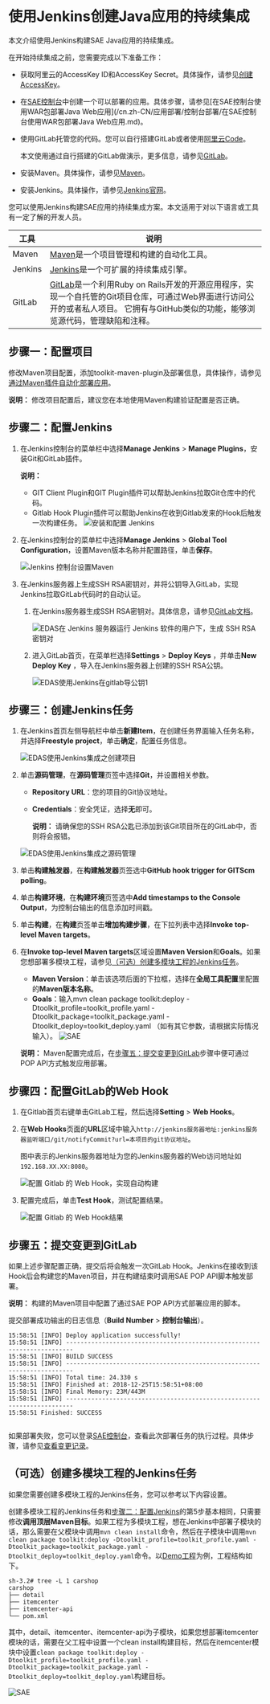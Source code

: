 # 使用Jenkins创建Java应用的持续集成

本文介绍使用Jenkins构建SAE Java应用的持续集成。

在开始持续集成之前，您需要完成以下准备工作：

-   获取阿里云的AccessKey ID和AccessKey Secret。具体操作，请参见[创建AccessKey]()。
-   在[SAE控制台](https://sae.console.aliyun.com)中创建一个可以部署的应用。具体步骤，请参见[在SAE控制台使用WAR包部署Java Web应用](/cn.zh-CN/应用部署/控制台部署/在SAE控制台使用WAR包部署Java Web应用.md)。
-   使用GitLab托管您的代码。您可以自行搭建GitLab或者使用[阿里云Code](https://code.aliyun.com/)。

    本文使用通过自行搭建的GitLab做演示，更多信息，请参见[GitLab](https://about.gitlab.com/)。

-   安装Maven。具体操作，请参见[Maven](http://maven.apache.org/download.cgi)。
-   安装Jenkins。具体操作，请参见[Jenkins官网](https://jenkins.io/)。

您可以使用Jenkins构建SAE应用的持续集成方案。本文适用于对以下语言或工具有一定了解的开发人员。

|工具|说明|
|--|--|
|Maven|[Maven](https://maven.apache.org/)是一个项目管理和构建的自动化工具。|
|Jenkins|[Jenkins](https://jenkins.io/)是一个可扩展的持续集成引擎。|
|GitLab|[GitLab](https://about.gitlab.com/)是一个利用Ruby on Rails开发的开源应用程序，实现一个自托管的Git项目仓库，可通过Web界面进行访问公开的或者私人项目。 它拥有与GitHub类似的功能，能够浏览源代码，管理缺陷和注释。|

## 步骤一：配置项目

修改Maven项目配置，添加toolkit-maven-plugin及部署信息，具体操作，请参见[通过Maven插件自动化部署应用](https://help.aliyun.com/document_detail/110639.html)。

**说明：** 修改项目配置后，建议您在本地使用Maven构建验证配置是否正确。

## 步骤二：配置Jenkins

1.  在Jenkins控制台的菜单栏中选择**Manage Jenkins** \> **Manage Plugins**，安装Git和GitLab插件。

    **说明：**

    -   GIT Client Plugin和GIT Plugin插件可以帮助Jenkins拉取Git仓库中的代码。
    -   Gitlab Hook Plugin插件可以帮助Jenkins在收到Gitlab发来的Hook后触发一次构建任务。
    ![安装和配置 Jenkins](https://static-aliyun-doc.oss-accelerate.aliyuncs.com/assets/img/zh-CN/7411355061/p66447.png)

2.  在Jenkins控制台的菜单栏中选择**Manage Jenkins** \> **Global Tool Configuration**，设置Maven版本名称并配置路径，单击**保存**。

    ![ Jenkins 控制台设置Maven](https://static-aliyun-doc.oss-accelerate.aliyuncs.com/assets/img/zh-CN/7411355061/p66449.png)

3.  在Jenkins服务器上生成SSH RSA密钥对，并将公钥导入GitLab，实现Jenkins拉取GitLab代码时的自动认证。

    1.  在Jenkins服务器生成SSH RSA密钥对。具体信息，请参见[GitLab文档](http://docs.gitlab.com/ce/ssh/README.html)。

        ![EDAS在 Jenkins 服务器运行 Jenkins 软件的用户下，生成 SSH RSA 密钥对](https://static-aliyun-doc.oss-accelerate.aliyuncs.com/assets/img/zh-CN/7411355061/p66453.png)

    2.  进入GitLab首页，在菜单栏选择**Settings** \> **Deploy Keys** ，并单击**New Deploy Key** ，导入在Jenkins服务器上创建的SSH RSA公钥。

        ![EDAS使用Jenkins在gitlab导公钥1](https://static-aliyun-doc.oss-accelerate.aliyuncs.com/assets/img/zh-CN/7411355061/p66455.png)


## 步骤三：创建Jenkins任务

1.  在Jenkins首页左侧导航栏中单击**新建Item**，在创建任务界面输入任务名称，并选择**Freestyle project**，单击**确定**，配置任务信息。

    ![EDAS使用Jenkins集成之创建项目](https://static-aliyun-doc.oss-accelerate.aliyuncs.com/assets/img/zh-CN/7411355061/p66460.png)

2.  单击**源码管理**，在**源码管理**页签中选择**Git**，并设置相关参数。

    -   **Repository URL**：您的项目的Git协议地址。
    -   **Credentials**：安全凭证，选择**无**即可。

        **说明：** 请确保您的SSH RSA公匙已添加到该Git项目所在的GitLab中，否则将会报错。

    ![EDAS使用Jenkins集成之源码管理](https://static-aliyun-doc.oss-accelerate.aliyuncs.com/assets/img/zh-CN/7411355061/p66461.png)

3.  单击**构建触发器**，在**构建触发器**页签选中**GitHub hook trigger for GITScm polling**。

4.  单击**构建环境**，在**构建环境**页签选中**Add timestamps to the Console Output**，为控制台输出的信息添加时间戳。

5.  单击**构建**，在**构建**页签单击**增加构建步骤**，在下拉列表中选择**Invoke top-level Maven targets**。

6.  在**Invoke top-level Maven targets**区域设置**Maven Version**和**Goals**。如果您想部署多模块工程，请参见[（可选）创建多模块工程的Jenkins任务](#section_isk_faz_uj2)。

    -   **Maven Version**：单击该选项后面的下拉框，选择在**全局工具配置**里配置的**Maven版本名称**。
    -   **Goals**：输入mvn clean package toolkit:deploy -Dtoolkit\_profile=toolkit\_profile.yaml -Dtoolkit\_package=toolkit\_package.yaml -Dtoolkit\_deploy=toolkit\_deploy.yaml （如有其它参数，请根据实际情况输入）。
    ![SAE](https://static-aliyun-doc.oss-accelerate.aliyuncs.com/assets/img/zh-CN/7411355061/p128282.png)

    **说明：** Maven配置完成后，在[步骤五：提交变更到GitLab](#section_xr3_c84_xgp)步骤中便可通过POP API方式触发应用部署。


## 步骤四：配置GitLab的Web Hook

1.  在Gitlab首页右键单击GitLab工程，然后选择**Setting** \> **Web Hooks**。

2.  在**Web Hooks**页面的**URL**区域中输入`http://jenkins服务器地址:jenkins服务器监听端口/git/notifyCommit?url=本项目的git协议地址`。

    图中表示的Jenkins服务器地址为您的Jenkins服务器的Web访问地址如`192.168.XX.XX:8080`。

    ![配置 Gitlab 的 Web Hook，实现自动构建](https://static-aliyun-doc.oss-accelerate.aliyuncs.com/assets/img/zh-CN/7411355061/p66465.png)

3.  配置完成后，单击**Test Hook**，测试配置结果。

    ![配置 Gitlab 的 Web Hook结果](https://static-aliyun-doc.oss-accelerate.aliyuncs.com/assets/img/zh-CN/7411355061/p66467.png)


## 步骤五：提交变更到GitLab

如果上述步骤配置正确，提交后将会触发一次GitLab Hook。Jenkins在接收到该Hook后会构建您的Maven项目，并在构建结束时调用SAE POP API脚本触发部署。

**说明：** 构建的Maven项目中配置了通过SAE POP API方式部署应用的脚本。

提交部署成功输出的日志信息（**Build Number** \> **控制台输出**）。

```
15:58:51 [INFO] Deploy application successfully!
15:58:51 [INFO] ------------------------------------------------------------------------
15:58:51 [INFO] BUILD SUCCESS
15:58:51 [INFO] ------------------------------------------------------------------------
15:58:51 [INFO] Total time: 24.330 s
15:58:51 [INFO] Finished at: 2018-12-25T15:58:51+08:00
15:58:51 [INFO] Final Memory: 23M/443M
15:58:51 [INFO] ------------------------------------------------------------------------
15:58:51 Finished: SUCCESS
            
```

如果部署失败，您可以登录[SAE控制台](https://sae.console.aliyun.com)，查看此次部署任务的执行过程。具体步骤，请参见[查看变更记录](/cn.zh-CN/应用管理/应用变更记录/查看变更记录.md)。

## （可选）创建多模块工程的Jenkins任务

如果您需要创建多模块工程的Jenkins任务，您可以参考以下内容设置。

创建多模块工程的Jenkins任务和[步骤二：配置Jenkins](#section_mb4_l2b_y3q)的第5步基本相同，只需要修改**调用顶层Maven目标**。如果工程为多模块工程，想在Jenkins中部署子模块的话，那么需要在父模块中调用`mvn clean install`命令，然后在子模块中调用`mvn clean package toolkit:deploy -Dtoolkit_profile=toolkit_profile.yaml -Dtoolkit_package=toolkit_package.yaml -Dtoolkit_deploy=toolkit_deploy.yaml`命令。以[Demo工程](http://edas-public.oss-cn-hangzhou.aliyuncs.com/install_package/edas-app-demo/edas-app-demo.zip)为例，工程结构如下。

```
sh-3.2# tree -L 1 carshop
carshop
├── detail
├── itemcenter
├── itemcenter-api
└── pom.xml            
```

其中，detail、itemcenter、itemcenter-api为子模块，如果您想部署itemcenter模块的话，需要在父工程中设置一个clean install构建目标，然后在itemcenter模块中设置`clean package toolkit:deploy -Dtoolkit_profile=toolkit_profile.yaml -Dtoolkit_package=toolkit_package.yaml -Dtoolkit_deploy=toolkit_deploy.yaml`构建目标。

![SAE](https://static-aliyun-doc.oss-accelerate.aliyuncs.com/assets/img/zh-CN/7411355061/p128286.png)

